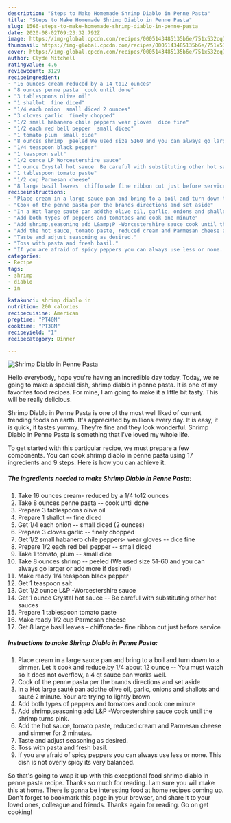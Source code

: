 ```yaml
---
description: "Steps to Make Homemade Shrimp Diablo in Penne Pasta"
title: "Steps to Make Homemade Shrimp Diablo in Penne Pasta"
slug: 1566-steps-to-make-homemade-shrimp-diablo-in-penne-pasta
date: 2020-08-02T09:23:32.792Z
image: https://img-global.cpcdn.com/recipes/0005143485135b6e/751x532cq70/shrimp-diablo-in-penne-pasta-recipe-main-photo.jpg
thumbnail: https://img-global.cpcdn.com/recipes/0005143485135b6e/751x532cq70/shrimp-diablo-in-penne-pasta-recipe-main-photo.jpg
cover: https://img-global.cpcdn.com/recipes/0005143485135b6e/751x532cq70/shrimp-diablo-in-penne-pasta-recipe-main-photo.jpg
author: Clyde Mitchell
ratingvalue: 4.6
reviewcount: 3129
recipeingredient:
- "16 ounces cream reduced by a 14 to12 ounces"
- "8 ounces penne pasta  cook until done"
- "3 tablespoons olive oil"
- "1 shallot  fine diced"
- "1/4 each onion  small diced 2 ounces"
- "3 cloves garlic  finely chopped"
- "1/2 small habanero chile peppers wear gloves  dice fine"
- "1/2 each red bell pepper  small diced"
- "1 tomato plum  small dice"
- "8 ounces shrimp  peeled We used size 5160 and you can always go larger or add more if desired"
- "1/4 teaspoon black pepper"
- "1 teaspoon salt"
- "1/2 ounce LP Worcestershire sauce"
- "1 ounce Crystal hot sauce  Be careful with substituting other hot sauces"
- "1 tablespoon tomato paste"
- "1/2 cup Parmesan cheese"
- "8 large basil leaves  chiffonade fine ribbon cut just before service"
recipeinstructions:
- "Place cream in a large sauce pan and bring to a boil and turn down to a simmer. Let it cook and reduce.by 1/4 about 12 ounce -- You must watch so it does not overflow, a 4 qt sauce pan works well."
- "Cook of the penne pasta per the brands directions and set aside"
- "In a Hot large sauté pan addthe olive oil, garlic, onions and shallots and sauté 2 minute. Your are trying to lightly brown"
- "Add both types of peppers and tomatoes and cook one minute"
- "Add shrimp,seasoning add L&amp;P -Worcestershire sauce cook until the shrimp turns pink."
- "Add the hot sauce, tomato paste, reduced cream and Parmesan cheese and simmer for 2 minutes."
- "Taste and adjust seasoning as desired."
- "Toss with pasta and fresh basil."
- "If you are afraid of spicy peppers you can always use less or none. This dish is not overly spicy its very balanced."
categories:
- Recipe
tags:
- shrimp
- diablo
- in

katakunci: shrimp diablo in 
nutrition: 200 calories
recipecuisine: American
preptime: "PT40M"
cooktime: "PT38M"
recipeyield: "1"
recipecategory: Dinner

---
```



![Shrimp Diablo in Penne Pasta](https://img-global.cpcdn.com/recipes/0005143485135b6e/751x532cq70/shrimp-diablo-in-penne-pasta-recipe-main-photo.jpg)

Hello everybody, hope you're having an incredible day today. Today, we're going to make a special dish, shrimp diablo in penne pasta. It is one of my favorites food recipes. For mine, I am going to make it a little bit tasty. This will be really delicious.



Shrimp Diablo in Penne Pasta is one of the most well liked of current trending foods on earth. It's appreciated by millions every day. It is easy, it is quick, it tastes yummy. They're fine and they look wonderful. Shrimp Diablo in Penne Pasta is something that I've loved my whole life.


To get started with this particular recipe, we must prepare a few components. You can cook shrimp diablo in penne pasta using 17 ingredients and 9 steps. Here is how you can achieve it.

<!--inarticleads1-->

##### The ingredients needed to make Shrimp Diablo in Penne Pasta:

1. Take 16 ounces cream- reduced by a 1/4 to12 ounces
1. Take 8 ounces penne pasta -- cook until done
1. Prepare 3 tablespoons olive oil
1. Prepare 1 shallot -- fine diced
1. Get 1/4 each onion -- small diced (2 ounces)
1. Prepare 3 cloves garlic -- finely chopped
1. Get 1/2 small habanero chile peppers- wear gloves -- dice fine
1. Prepare 1/2 each red bell pepper -- small diced
1. Take 1 tomato, plum -- small dice
1. Take 8 ounces shrimp -- peeled (We used size 51-60 and you can always go larger or add more if desired)
1. Make ready 1/4 teaspoon black pepper
1. Get 1 teaspoon salt
1. Get 1/2 ounce L&amp;P -Worcestershire sauce
1. Get 1 ounce Crystal hot sauce -- Be careful with substituting other hot sauces
1. Prepare 1 tablespoon tomato paste
1. Make ready 1/2 cup Parmesan cheese
1. Get 8 large basil leaves – chiffonade- fine ribbon cut just before service




<!--inarticleads2-->

##### Instructions to make Shrimp Diablo in Penne Pasta:

1. Place cream in a large sauce pan and bring to a boil and turn down to a simmer. Let it cook and reduce.by 1/4 about 12 ounce -- You must watch so it does not overflow, a 4 qt sauce pan works well.
1. Cook of the penne pasta per the brands directions and set aside
1. In a Hot large sauté pan addthe olive oil, garlic, onions and shallots and sauté 2 minute. Your are trying to lightly brown
1. Add both types of peppers and tomatoes and cook one minute
1. Add shrimp,seasoning add L&amp;P -Worcestershire sauce cook until the shrimp turns pink.
1. Add the hot sauce, tomato paste, reduced cream and Parmesan cheese and simmer for 2 minutes.
1. Taste and adjust seasoning as desired.
1. Toss with pasta and fresh basil.
1. If you are afraid of spicy peppers you can always use less or none. This dish is not overly spicy its very balanced.




So that's going to wrap it up with this exceptional food shrimp diablo in penne pasta recipe. Thanks so much for reading. I am sure you will make this at home. There is gonna be interesting food at home recipes coming up. Don't forget to bookmark this page in your browser, and share it to your loved ones, colleague and friends. Thanks again for reading. Go on get cooking!
